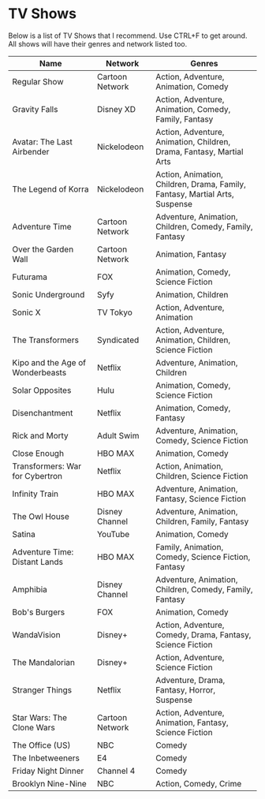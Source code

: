 TV Shows
===========================

Below is a list of TV Shows that I recommend. Use CTRL+F to get around. All shows will have their genres and network listed too.

|Name|Network|Genres|
|---|---|---|
|Regular Show|Cartoon Network|Action, Adventure, Animation, Comedy|
|Gravity Falls|Disney XD|Action, Adventure, Animation, Comedy, Family, Fantasy|
|Avatar: The Last Airbender|Nickelodeon|Action, Adventure, Animation, Children, Drama, Fantasy, Martial Arts|
|The Legend of Korra|Nickelodeon|Action, Animation, Children, Drama, Family, Fantasy, Martial Arts, Suspense|
|Adventure Time|Cartoon Network|Adventure, Animation, Children, Comedy, Family, Fantasy|
|Over the Garden Wall|Cartoon Network|Animation, Fantasy|
|Futurama|FOX|Animation, Comedy, Science Fiction|
|Sonic Underground|Syfy|Animation, Children|
|Sonic X|TV Tokyo|Action, Adventure, Animation|
|The Transformers|Syndicated|Action, Adventure, Animation, Children, Science Fiction|
|Kipo and the Age of Wonderbeasts|Netflix|Adventure, Animation, Children|
|Solar Opposites|Hulu|Animation, Comedy, Science Fiction|
|Disenchantment|Netflix|Animation, Comedy, Fantasy|
|Rick and Morty|Adult Swim|Adventure, Animation, Comedy, Science Fiction|
|Close Enough|HBO MAX|Animation, Comedy|
|Transformers: War for Cybertron|Netflix|Action, Animation, Children, Science Fiction|
|Infinity Train|HBO MAX|Adventure, Animation, Fantasy, Science Fiction|
|The Owl House|Disney Channel|Adventure, Animation, Children, Family, Fantasy|
|Satina|YouTube|Animation, Comedy|
|Adventure Time: Distant Lands|HBO MAX|Family, Animation, Comedy, Science Fiction, Fantasy|
|Amphibia|Disney Channel|Adventure, Animation, Children, Comedy, Family, Fantasy|
|Bob's Burgers|FOX|Animation, Comedy|
|WandaVision|Disney+|Action, Adventure, Comedy, Drama, Fantasy, Science Fiction|
|The Mandalorian|Disney+|Action, Adventure, Science Fiction|
|Stranger Things|Netflix|Adventure, Drama, Fantasy, Horror, Suspense|
|Star Wars: The Clone Wars|Cartoon Network|Action, Adventure, Animation, Fantasy, Science Fiction|
|The Office (US)|NBC|Comedy|
|The Inbetweeners|E4|Comedy|
|Friday Night Dinner|Channel 4|Comedy|
|Brooklyn Nine-Nine|NBC|Action, Comedy, Crime|